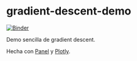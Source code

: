 # gradient-descent-demo

[![Binder](https://mybinder.org/badge_logo.svg)](https://ovh.mybinder.org/v2/gh/julioasotodv/gradient-descent-demo/master?urlpath=/proxy/5006/gradient_descent)

Demo sencilla de gradient descent.

Hecha con [Panel](https://panel.holoviz.org/) y [Plotly](https://plotly.com/graphing-libraries/).
